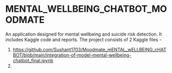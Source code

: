 # MENTAL_WELLBEING_CHATBOT_MOODMATE
An application designed for mental wellbeing and suicide risk detection. It includes Kaggle code and reports.
The project consists of 2 Kaggle files - 
1) https://github.com/Sushant1703/Moodmate_mENTAL_wELLBEING_cHATBOT/blob/main/integration-of-model-mental-wellbeing-chatbot_final.ipynb
2) 
